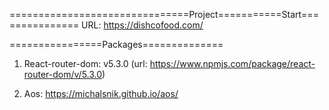 ===============================Project===========Start===============
URL: https://dishcofood.com/

================Packages==============

1. React-router-dom: v5.3.0 (url: https://www.npmjs.com/package/react-router-dom/v/5.3.0)

2. Aos: https://michalsnik.github.io/aos/
